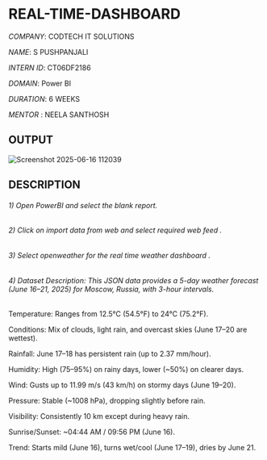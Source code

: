# REAL-TIME-DASHBOARD

*COMPANY*: CODTECH IT SOLUTIONS

*NAME*: S PUSHPANJALI

*INTERN ID*: CT06DF2186

*DOMAIN*: Power BI

*DURATION*: 6 WEEKS

*MENTOR* : NEELA SANTHOSH

## OUTPUT
![Screenshot 2025-06-16 112039](https://github.com/user-attachments/assets/bb5d6b04-aaa5-412c-84b1-ca50378456bc)


## DESCRIPTION

###### 1) Open PowerBI and select the blank report. 

###### 2) Click on import data from web and select required web feed .

###### 3) Select openweather for the real time weather dashboard .

###### 4)  Dataset Description: This JSON data provides a 5-day weather forecast (June 16–21, 2025) for Moscow, Russia, with 3-hour intervals.

Temperature: Ranges from 12.5°C (54.5°F) to 24°C (75.2°F).

Conditions: Mix of clouds, light rain, and overcast skies (June 17–20 are wettest).

Rainfall: June 17–18 has persistent rain (up to 2.37 mm/hour).

Humidity: High (75–95%) on rainy days, lower (~50%) on clearer days.

Wind: Gusts up to 11.99 m/s (43 km/h) on stormy days (June 19–20).

Pressure: Stable (~1008 hPa), dropping slightly before rain.

Visibility: Consistently 10 km except during heavy rain.

Sunrise/Sunset: ~04:44 AM / 09:56 PM (June 16).

Trend: Starts mild (June 16), turns wet/cool (June 17–19), dries by June 21.
